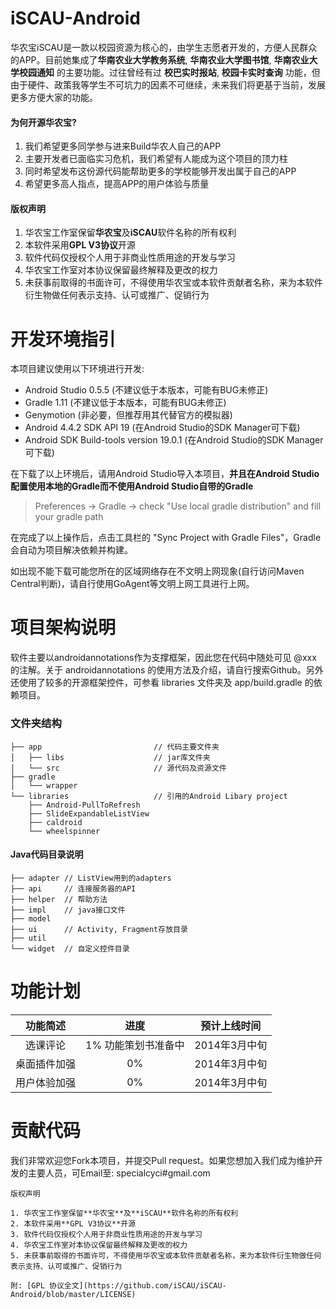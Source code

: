 iSCAU-Android
=============

华农宝iSCAU是一款以校园资源为核心的，由学生志愿者开发的，方便人民群众的APP。目前她集成了**华南农业大学教务系统**, **华南农业大学图书馆**, **华南农业大学校园通知** 的主要功能。过往曾经有过 **校巴实时报站**, **校园卡实时查询** 功能，但由于硬件、政策我等学生不可坑力的因素不可继续，未来我们将更基于当前，发展更多方便大家的功能。

#### 为何开源华农宝?

1. 我们希望更多同学参与进来Build华农人自己的APP
2. 主要开发者已面临实习危机，我们希望有人能成为这个项目的顶力柱
3. 同时希望发布这份源代码能帮助更多的学校能够开发出属于自己的APP
4. 希望更多高人指点，提高APP的用户体验与质量

#### 版权声明

1. 华农宝工作室保留**华农宝**及**iSCAU**软件名称的所有权利
2. 本软件采用**GPL V3协议**开源
3. 软件代码仅授权个人用于非商业性质用途的开发与学习
4. 华农宝工作室对本协议保留最终解释及更改的权力
5. 未获事前取得的书面许可，不得使用华农宝或本软件贡献者名称，来为本软件衍生物做任何表示支持、认可或推广、促销行为

# 开发环境指引

本项目建议使用以下环境进行开发:

* Android Studio 0.5.5 (不建议低于本版本，可能有BUG未修正)
* Gradle 1.11 (不建议低于本版本，可能有BUG未修正)
* Genymotion (非必要，但推荐用其代替官方的模拟器)
* Android 4.4.2 SDK API 19 (在Android Studio的SDK Manager可下载)
* Android SDK Build-tools version 19.0.1 (在Android Studio的SDK Manager可下载)

在下载了以上环境后，请用Android Studio导入本项目，**并且在Android Studio配置使用本地的Gradle而不使用Android Studio自带的Gradle**

> Preferences -> Gradle -> check "Use local gradle distribution" and fill your gradle path

在完成了以上操作后，点击工具栏的 "Sync Project with Gradle Files"，Gradle会自动为项目解决依赖并构建。

如出现不能下载可能您所在的区域网络存在不文明上网现象(自行访问Maven Central判断)，请自行使用GoAgent等文明上网工具进行上网。

# 项目架构说明

软件主要以androidannotations作为支撑框架，因此您在代码中随处可见 @xxx 的注解。关于 androidannotations 的使用方法及介绍，请自行搜索Github。另外还使用了较多的开源框架控件，可参看 libraries 文件夹及 app/build.gradle 的依赖项目。

### 文件夹结构

```
├── app                         // 代码主要文件夹
│   ├── libs                    // jar库文件夹
│   └── src                     // 源代码及资源文件
├── gradle
│   └── wrapper
└── libraries                   // 引用的Android Libary project
    ├── Android-PullToRefresh
    ├── SlideExpandableListView
    ├── caldroid
    └── wheelspinner
```

#### Java代码目录说明

```
├── adapter // ListView用到的adapters
├── api     // 连接服务器的API
├── helper  // 帮助方法
├── impl    // java接口文件
├── model
├── ui      // Activity, Fragment存放目录
├── util
└── widget  // 自定义控件目录
```

# 功能计划

| 功能简述 | 进度 | 预计上线时间 |
| :-----:  | :--: | :----------: |
| 选课评论 |  1% 功能策划书准备中 | 2014年3月中旬 |
| 桌面插件加强 | 0% | 2014年3月中旬 |
| 用户体验加强 | 0% | 2014年3月中旬 |

# 贡献代码

我们非常欢迎您Fork本项目，并提交Pull request。如果您想加入我们成为维护开发的主要人员，可Email至: specialcyci#gmail.com


```
版权声明

1. 华农宝工作室保留**华农宝**及**iSCAU**软件名称的所有权利
2. 本软件采用**GPL V3协议**开源
3. 软件代码仅授权个人用于非商业性质用途的开发与学习
4. 华农宝工作室对本协议保留最终解释及更改的权力
5. 未获事前取得的书面许可，不得使用华农宝或本软件贡献者名称，来为本软件衍生物做任何表示支持、认可或推广、促销行为

附: [GPL 协议全文](https://github.com/iSCAU/iSCAU-Android/blob/master/LICENSE)
